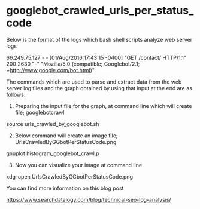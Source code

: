 # googlebot_crawled_urls_per_status_code
Below is the format of the logs which bash shell scripts analyze web server logs 

66.249.75.127 - - [01/Aug/2016:17:43:15 -0400] "GET /contact/ HTTP/1.1" 200 2630 "-" "Mozilla/5.0 (compatible; Googlebot/2.1; +http://www.google.com/bot.html)"

The commands which are used to parse and extract data from the web server log files and the graph obtained by using that input at the end are as follows:

1) Preparing the input file for the graph, at command line which will create file; googlebotcrawl 

source urls_crawled_by_googlebot.sh

2) Below command  will create an image file; UrlsCrawledByGGbotPerStatusCode.png 

gnuplot histogram_googlebot_crawl.p

 3) Now you can visualize your image at command line 
 
 xdg-open UrlsCrawledByGGbotPerStatusCode.png
 
 You can find more information on this blog post 
 
 https://www.searchdatalogy.com/blog/technical-seo-log-analysis/

